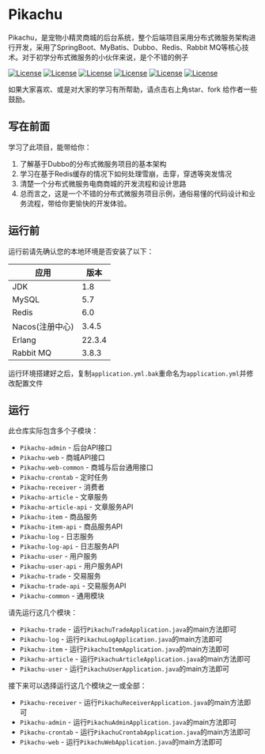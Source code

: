 # Pikachu

Pikachu，是宠物小精灵商城的后台系统，整个后端项目采用分布式微服务架构进行开发，采用了SpringBoot、MyBatis、Dubbo、Redis、Rabbit MQ等核心技术。对于初学分布式微服务的小伙伴来说，是个不错的例子

[![License](https://img.shields.io/badge/SpringBoot-v2.1.8.RELEASE-green.svg)](https://github.com/Huiaong/pikachu)
[![License](https://img.shields.io/badge/Mysql-v5.6.47-blue.svg)](https://github.com/Huiaong/pikachu)
[![License](https://img.shields.io/badge/dubbo-green.svg)](https://github.com/Huiaong/pikachu)
[![License](https://img.shields.io/badge/redis-4.0.14-red.svg)](https://github.com/Huiaong/pikachu)
[![License](https://img.shields.io/badge/rabbitMQ-3.5.6-orange.svg)](https://github.com/Huiaong/pikachu)
[![License](https://img.shields.io/badge/erlang-18.1-9cf.svg)](https://github.com/Huiaong/pikachu)


如果大家喜欢、或是对大家的学习有所帮助，请点击右上角star、fork 给作者一些鼓励。

## 写在前面

学习了此项目，能带给你：

1. 了解基于Dubbo的分布式微服务项目的基本架构
2. 学习在基于Redis缓存的情况下如何处理雪崩，击穿，穿透等突发情况
3. 清楚一个分布式微服务电商商城的开发流程和设计思路
4. 总而言之，这是一个不错的分布式微服务项目示例，通俗易懂的代码设计和业务流程，带给你更愉快的开发体验。

## 运行前

运行前请先确认您的本地环境是否安装了以下：


| 应用      | 版本   |
| --------- | ------ |
| JDK       | 1.8    |
| MySQL     | 5.7 |
| Redis     | 6.0 |
| Nacos(注册中心) | 3.4.5  |
| Erlang    | 22.3.4 |
| Rabbit MQ | 3.8.3 |

运行环境搭建好之后，复制`application.yml.bak`重命名为`application.yml`并修改配置文件

## 运行

此仓库实际包含多个子模块：

- `Pikachu-admin` - 后台API接口
- `Pikachu-web` - 商城API接口
- `Pikachu-web-common` - 商城与后台通用接口
- `Pikachu-crontab` - 定时任务
- `Pikachu-receiver` - 消费者
- `Pikachu-article` - 文章服务
- `Pikachu-article-api` - 文章服务API
- `Pikachu-item` - 商品服务
- `Pikachu-item-api` - 商品服务API
- `Pikachu-log` - 日志服务
- `Pikachu-log-api` - 日志服务API
- `Pikachu-user` - 用户服务
- `Pikachu-user-api` - 用户服务API
- `Pikachu-trade` - 交易服务
- `Pikachu-trade-api` - 交易服务API
- `Pikachu-common` - 通用模块

请先运行这几个模块：

- `Pikachu-trade` - 运行`PikachuTradeApplication.java`的main方法即可
- `Pikachu-log` - 运行`PikachuLogApplication.java`的main方法即可
- `Pikachu-item` - 运行`PikachuItemApplication.java`的main方法即可
- `Pikachu-article` - 运行`PikachuArticleApplication.java`的main方法即可
- `Pikachu-user` - 运行`PikachuUserApplication.java`的main方法即可

接下来可以选择运行这几个模块之一或全部：

- `Pikachu-receiver` - 运行`PikachuReceiverApplication.java`的main方法即可
- `Pikachu-admin` - 运行`PikachuAdminApplication.java`的main方法即可
- `Pikachu-crontab` - 运行`PikachuCrontabApplication.java`的main方法即可
- `Pikachu-web` - 运行`PikachuWebApplication.java`的main方法即可



